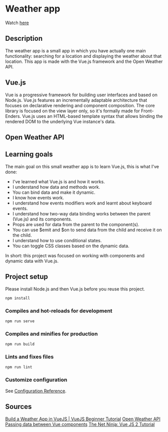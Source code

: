 # Weather app
Watch <a href="https://jenniferslagt.github.io/vue-weather-app/"> here </a>

## Description
The weather app is a small app in which you have actually one main functionality: searching for a location and displaying the weather about that location. This app is made with the Vue.js framework and the Open Weather API. 

## Vue.js
Vue is a progressive framework for building user interfaces and based on Node.js. Vue.js features an incrementally adaptable architecture that focuses on declarative rendering and component composition. The core library is focused on the view layer only, so it's formally made for Front-Enders. Vue.js uses an HTML-based template syntax that allows binding the rendered DOM to the underlying Vue instance's data.  

## Open Weather API

## Learning goals
The main goal on this small weather app is to learn Vue.js, this is what I've done: 
* I've learned what Vue.js is and how it works.
* I understand how data and methods work.
* You can bind data and make it dynamic.
* I know how events work. 
* I understand how events modifiers work and learnt about keyboard events.
* I understand how two-way data binding works between the parent (Vue.js) and its components.
* Props are used for data from the parent to the component(s).
* You can use $emit and $on to send data from the child and receive it on the child.
* I understand how to use conditional states. 
* You can toggle CSS classes based on the dynamic data.

In short: this project was focused on working with components and dynamic data with Vue.js. 


## Project setup
Please install Node.js and then Vue.js before you reuse this project.

```
npm install
```

### Compiles and hot-reloads for development
```
npm run serve
```

### Compiles and minifies for production
```
npm run build
```

### Lints and fixes files
```
npm run lint
```

### Customize configuration
See [Configuration Reference](https://cli.vuejs.org/config/).


## Sources
[Build a Weather App in VueJS | VueJS Beginner Tutorial](https://www.youtube.com/watch?v=JLc-hWsPTUY)
[Open Weather API](https://openweathermap.org/api)
[Passing data between Vue components](https://dev-notes.eu/2018/05/passing-data-between-vue-components/#:~:text=Pass%20Data%20from%20Child%20to,the%20data%20value%20to%20pass.)
[The Net Ninja: Vue JS 2 Tutorial](https://www.youtube.com/watch?v=5LYrN_cAJoA&list=PL4cUxeGkcC9gQcYgjhBoeQH7wiAyZNrYa)

